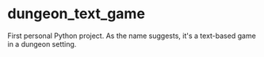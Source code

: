 # dungeon_text_game
First personal Python project.  As the name suggests, it's a text-based game in a dungeon setting.
